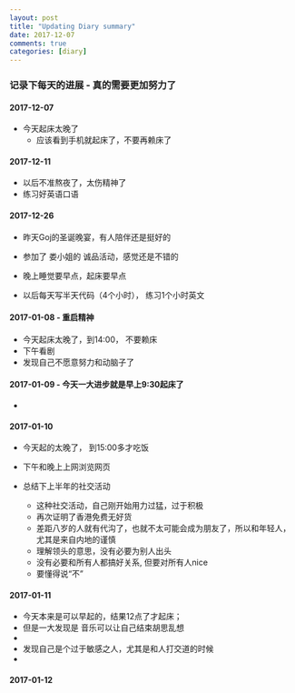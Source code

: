 ```yaml
---
layout: post
title: "Updating Diary summary"
date: 2017-12-07
comments: true
categories: [diary]
---
```

### 记录下每天的进展 - 真的需要更加努力了

#### 2017-12-07
  - 今天起床太晚了 
    - 应该看到手机就起床了，不要再赖床了

#### 2017-12-11 
  - 以后不准熬夜了，太伤精神了
  - 练习好英语口语 
  
#### 2017-12-26
  - 昨天Goj的圣诞晚宴，有人陪伴还是挺好的
  - 参加了 娄小姐的 诚品活动，感觉还是不错的
  
  
  - 晚上睡觉要早点，起床要早点 
  - 以后每天写半天代码（4个小时）， 练习1个小时英文
  

####  2017-01-08 - 重启精神
  - 今天起床太晚了，到14:00， 不要赖床
  - 下午看剧
  - 发现自己不愿意努力和动脑子了
  
#### 2017-01-09 - 今天一大进步就是早上9:30起床了
  - 
  

#### 2017-01-10
  - 今天起的太晚了， 到15:00多才吃饭
  - 下午和晚上上网浏览网页
  
  - 总结下上半年的社交活动
    * 这种社交活动，自己刚开始用力过猛，过于积极
    * 再次证明了香港免费无好货
    * 差距八岁的人就有代沟了，也就不太可能会成为朋友了，所以和年轻人，尤其是来自内地的谨慎
    * 理解领头的意思，没有必要为别人出头
    * 没有必要和所有人都搞好关系, 但要对所有人nice
    * 要懂得说“不”

#### 2017-01-11
  - 今天本来是可以早起的，结果12点了才起床；
  - 但是一大发现是 音乐可以让自己结束胡思乱想
  - 
  - 发现自己是个过于敏感之人，尤其是和人打交道的时候
  -
  
#### 2017-01-12

    
